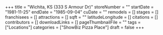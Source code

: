 +++
title = "Wichita, KS (333 S Armour Dr)"
storeNumber = ""
startDate = "1981-11-25"
endDate = "1985-09-04"
cuDate = ""
remodels = []
stages = []
franchisees = []
attractions = []
sqft = ""
latitudeLongitude = []
citations = []
contributors = []
downloadLinks = []
pageThumbnailFile = ""
tags = ["Locations"]
categories = ["ShowBiz Pizza Place"]
draft = false
+++
